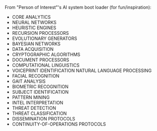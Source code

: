 From "Person of Interest"'s AI system boot loader (for fun/inspiration):
- CORE ANALYTICS 
- NEURAL NETWORKS
- HEURISTIC ENGINES
- RECURSION PROCESSORS
- EVOLUTIONARY GENERATORS
- BAYESIAN NETWORKS
- DATA ACQUISITION
- CRYPTOGRAPHIC ALGORITHMS
- DOCUMENT PROCESSORS
- COMPUTATIONAL LINGUISTICS
- VOICEPRINT IDENTIFICATION	NATURAL LANGUAGE PROCESSING
- FACIAL RECOGNITION
- GAIT ANALYSIS
- BIOMETRIC RECOGNITION
- SUBJECT IDENTIFICATION
- PATTERN MINING
- INTEL INTERPRETATION
- THREAT DETECTION
- THREAT CLASSIFICATION
- DISSEMINATION PROTOCOLS
- CONTINUITY-OF-OPERATIONS PROTOCOLS
